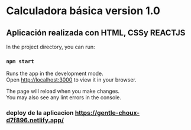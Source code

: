 # Calculadora básica version 1.0



## Aplicación realizada con HTML, CSSy  REACTJS

In the project directory, you can run:

### `npm start`

Runs the app in the development mode.\
Open [http://localhost:3000](http://localhost:3000) to view it in your browser.

The page will reload when you make changes.\
You may also see any lint errors in the console.

### deploy de la aplicacion https://gentle-choux-d7f896.netlify.app/





